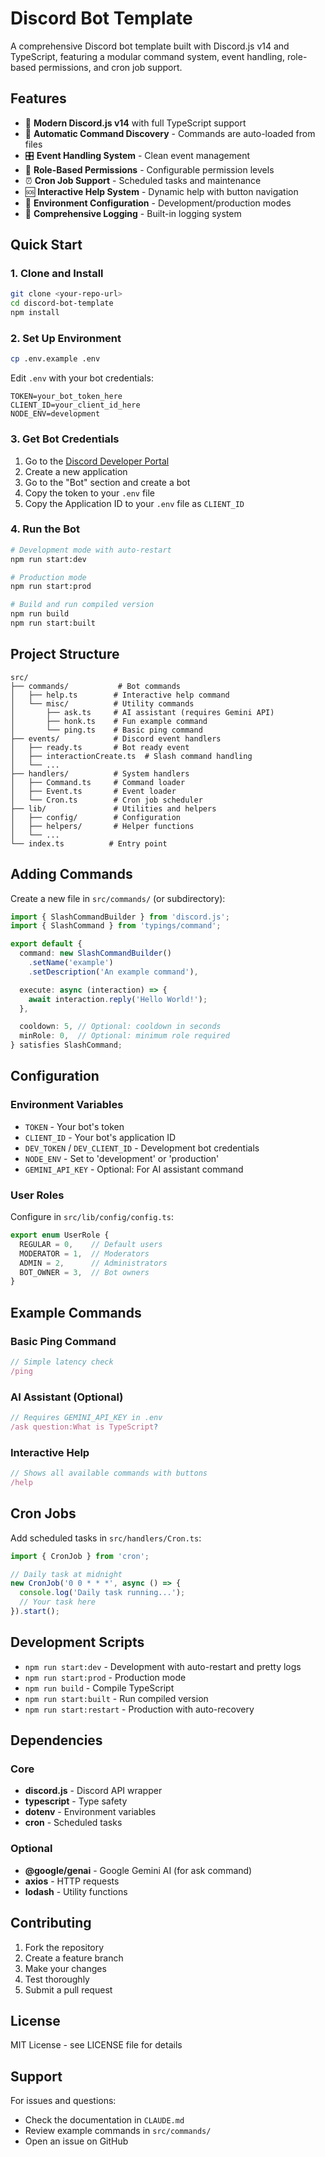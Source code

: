 # Discord Bot Template

A comprehensive Discord bot template built with Discord.js v14 and TypeScript, featuring a modular command system, event handling, role-based permissions, and cron job support.

## Features

- 🤖 **Modern Discord.js v14** with full TypeScript support
- 📁 **Automatic Command Discovery** - Commands are auto-loaded from files
- 🎛️ **Event Handling System** - Clean event management
- 🔐 **Role-Based Permissions** - Configurable permission levels
- ⏰ **Cron Job Support** - Scheduled tasks and maintenance
- 🆘 **Interactive Help System** - Dynamic help with button navigation
- 🔧 **Environment Configuration** - Development/production modes
- 📝 **Comprehensive Logging** - Built-in logging system

## Quick Start

### 1. Clone and Install

```bash
git clone <your-repo-url>
cd discord-bot-template
npm install
```

### 2. Set Up Environment

```bash
cp .env.example .env
```

Edit `.env` with your bot credentials:

```env
TOKEN=your_bot_token_here
CLIENT_ID=your_client_id_here
NODE_ENV=development
```

### 3. Get Bot Credentials

1. Go to the [Discord Developer Portal](https://discord.com/developers/applications)
2. Create a new application
3. Go to the "Bot" section and create a bot
4. Copy the token to your `.env` file
5. Copy the Application ID to your `.env` file as `CLIENT_ID`

### 4. Run the Bot

```bash
# Development mode with auto-restart
npm run start:dev

# Production mode
npm run start:prod

# Build and run compiled version
npm run build
npm run start:built
```

## Project Structure

```
src/
├── commands/           # Bot commands
│   ├── help.ts        # Interactive help command
│   └── misc/          # Utility commands
│       ├── ask.ts     # AI assistant (requires Gemini API)
│       ├── honk.ts    # Fun example command
│       └── ping.ts    # Basic ping command
├── events/            # Discord event handlers
│   ├── ready.ts       # Bot ready event
│   ├── interactionCreate.ts  # Slash command handling
│   └── ...
├── handlers/          # System handlers
│   ├── Command.ts     # Command loader
│   ├── Event.ts       # Event loader
│   └── Cron.ts        # Cron job scheduler
├── lib/               # Utilities and helpers
│   ├── config/        # Configuration
│   ├── helpers/       # Helper functions
│   └── ...
└── index.ts          # Entry point
```

## Adding Commands

Create a new file in `src/commands/` (or subdirectory):

```typescript
import { SlashCommandBuilder } from 'discord.js';
import { SlashCommand } from 'typings/command';

export default {
  command: new SlashCommandBuilder()
    .setName('example')
    .setDescription('An example command'),

  execute: async (interaction) => {
    await interaction.reply('Hello World!');
  },

  cooldown: 5, // Optional: cooldown in seconds
  minRole: 0,  // Optional: minimum role required
} satisfies SlashCommand;
```

## Configuration

### Environment Variables

- `TOKEN` - Your bot's token
- `CLIENT_ID` - Your bot's application ID
- `DEV_TOKEN` / `DEV_CLIENT_ID` - Development bot credentials
- `NODE_ENV` - Set to 'development' or 'production'
- `GEMINI_API_KEY` - Optional: For AI assistant command

### User Roles

Configure in `src/lib/config/config.ts`:

```typescript
export enum UserRole {
  REGULAR = 0,    // Default users
  MODERATOR = 1,  // Moderators
  ADMIN = 2,      // Administrators
  BOT_OWNER = 3,  // Bot owners
}
```

## Example Commands

### Basic Ping Command
```typescript
// Simple latency check
/ping
```

### AI Assistant (Optional)
```typescript
// Requires GEMINI_API_KEY in .env
/ask question:What is TypeScript?
```

### Interactive Help
```typescript
// Shows all available commands with buttons
/help
```

## Cron Jobs

Add scheduled tasks in `src/handlers/Cron.ts`:

```typescript
import { CronJob } from 'cron';

// Daily task at midnight
new CronJob('0 0 * * *', async () => {
  console.log('Daily task running...');
  // Your task here
}).start();
```

## Development Scripts

- `npm run start:dev` - Development with auto-restart and pretty logs
- `npm run start:prod` - Production mode
- `npm run build` - Compile TypeScript
- `npm run start:built` - Run compiled version
- `npm run start:restart` - Production with auto-recovery

## Dependencies

### Core
- **discord.js** - Discord API wrapper
- **typescript** - Type safety
- **dotenv** - Environment variables
- **cron** - Scheduled tasks

### Optional
- **@google/genai** - Google Gemini AI (for ask command)
- **axios** - HTTP requests
- **lodash** - Utility functions

## Contributing

1. Fork the repository
2. Create a feature branch
3. Make your changes
4. Test thoroughly
5. Submit a pull request

## License

MIT License - see LICENSE file for details

## Support

For issues and questions:
- Check the documentation in `CLAUDE.md`
- Review example commands in `src/commands/`
- Open an issue on GitHub